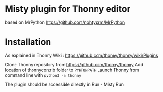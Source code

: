 # Misty plugin for Thonny editor

based on MrPython https://github.com/nohtyprm/MrPython

# Installation

As explained in Thonny Wiki :  https://github.com/thonny/thonny/wiki/Plugins

Clone Thonny repository from https://github.com/thonny/thonny
Add location of thonnycontrib folder to `PYHTONPATH`
Launch Thonny from command line with `python3 -m thonny`

The plugin should be accessible directly in Run - Misty Run
